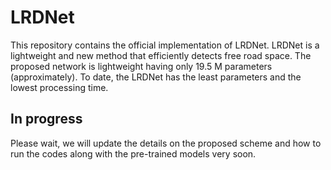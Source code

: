 # LRDNet
This repository contains the official implementation of LRDNet. LRDNet is a lightweight and new method that efficiently detects free road space. The proposed network is lightweight having only 19.5 M parameters (approximately). To date, the LRDNet has the least parameters and the lowest processing time.


## In progress
Please wait, we will update the details on the proposed scheme and how to run the codes along with the pre-trained models very soon.

